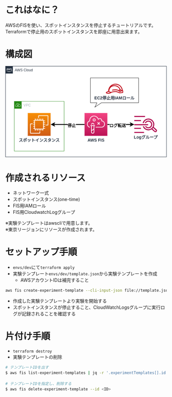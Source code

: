 # これはなに？
AWSのFISを使い、スポットインスタンスを停止するチュートリアルです。  
Terraformで停止用のスポットインスタンスを即座に用意出来ます。

# 構成図
![](./pictures/FIS-Terminate-SpotInstance.drawio.png)

# 作成されるリソース
- ネットワーク一式
- スポットインスタンス(one-time)
- FIS用IAMロール
- FIS用CloudwatchLogグループ

※実験テンプレートはawscliで用意します。  
※東京リージョンにリソースが作成されます。

# セットアップ手順
- `envs/dev`にて`terraform apply`
- 実験テンプレート`envs/dev/template.json`から実験テンプレートを作成
  - AWSアカウントIDは補完すること

```bash
aws fis create-experiment-template --cli-input-json file://template.json
```

- 作成した実験テンプレートより実験を開始する
- スポットインスタンスが停止すること、CloudWatchLogsグループに実行ログが記録されることを確認する

# 片付け手順
- `terraform destroy`
- 実験テンプレートの削除

```bash
# テンプレートIDを出す
$ aws fis list-experiment-templates | jq -r '.experimentTemplates[].id'

# テンプレートIDを指定し、削除する
$ aws fis delete-experiment-template --id <ID>
```